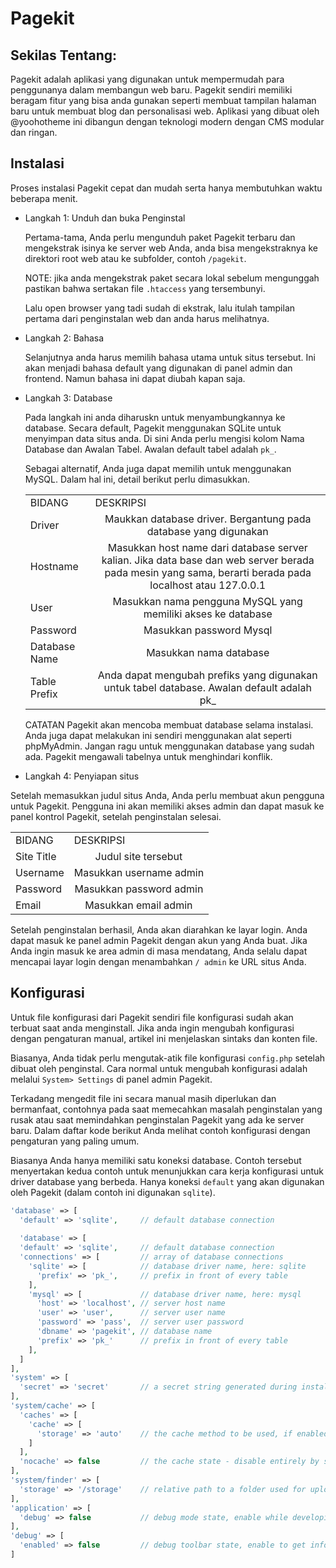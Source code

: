 # Pagekit

## Sekilas Tentang:
Pagekit adalah aplikasi yang digunakan untuk mempermudah para penggunanya dalam membangun web baru. Pagekit sendiri memiliki beragam fitur yang bisa anda gunakan seperti membuat tampilan halaman baru untuk membuat blog dan personalisasi web. Aplikasi yang dibuat oleh @yoohotheme ini dibangun dengan teknologi modern dengan CMS modular dan ringan.

## Instalasi
Proses instalasi Pagekit cepat dan mudah serta hanya membutuhkan waktu beberapa menit.

- Langkah 1: Unduh dan buka Penginstal
  
  Pertama-tama, Anda perlu mengunduh paket Pagekit terbaru dan mengekstrak isinya ke server web Anda, anda bisa mengekstraknya ke direktori root web atau ke subfolder, contoh ```/pagekit```.
  
  NOTE: jika anda mengekstrak paket secara lokal sebelum mengunggah pastikan bahwa sertakan file ```.htaccess``` yang tersembunyi.
  
  Lalu open browser yang tadi sudah di ekstrak, lalu itulah tampilan pertama dari penginstalan web dan anda harus melihatnya.

- Langkah 2: Bahasa

  Selanjutnya anda harus memilih bahasa utama untuk situs tersebut. Ini akan menjadi bahasa default yang digunakan di panel admin dan frontend. Namun bahasa ini dapat diubah kapan saja.

- Langkah 3: Database

  Pada langkah ini anda diharuskn untuk menyambungkannya ke database. Secara default, Pagekit menggunakan SQLite untuk menyimpan data situs anda.  Di sini Anda perlu mengisi kolom Nama Database dan Awalan Tabel. Awalan default tabel adalah ```pk_```.
  
  Sebagai alternatif, Anda juga dapat memilih untuk menggunakan MySQL. Dalam hal ini, detail berikut perlu dimasukkan.
  
  <table>
    <tbody>
        <tr>
            <td>BIDANG</td>
            <td>DESKRIPSI</td>
        </tr>
        <tr>
            <td>Driver</td>
            <td colspan=3 style="text-align:center">Maukkan database driver. Bergantung pada database yang digunakan</td>
        </tr>
        <tr>
            <td>Hostname</td>
            <td colspan=3 style="text-align:center">Masukkan host name dari database server kalian. Jika data base dan web server berada pada mesin yang sama, berarti berada pada localhost atau 127.0.0.1 </td>
        </tr>
        <tr>
            <td>User</td>
            <td colspan=3 style="text-align:center">Masukkan nama pengguna MySQL yang memiliki akses ke database</td>
        </tr>
        <tr>
            <td>Password</td>
            <td colspan=3 style="text-align:center">Masukkan password Mysql</td>
        </tr>
      <tr>
            <td>Database Name</td>
            <td colspan=3 style="text-align:center">Masukkan nama database</td>
        </tr>
      <tr>
            <td>Table Prefix</td>
            <td colspan=3 style="text-align:center">Anda dapat mengubah prefiks yang digunakan untuk tabel database. Awalan default adalah pk_</td>
        </tr>
      </tbody>
    </table>

  CATATAN Pagekit akan mencoba membuat database selama instalasi. Anda juga dapat melakukan ini sendiri menggunakan alat seperti phpMyAdmin. Jangan ragu untuk menggunakan database yang sudah ada. Pagekit mengawali tabelnya untuk menghindari konflik.
  
- Langkah 4: Penyiapan situs

Setelah memasukkan judul situs Anda, Anda perlu membuat akun pengguna untuk Pagekit. Pengguna ini akan memiliki akses admin dan dapat masuk ke panel kontrol Pagekit, setelah penginstalan selesai.

 <table>
    <tbody>
        <tr>
            <td>BIDANG</td>
            <td>DESKRIPSI</td>
        </tr>
        <tr>
            <td>Site Title</td>
            <td colspan=3 style="text-align:center">Judul site tersebut</td>
        </tr>
        <tr>
            <td>Username</td>
            <td colspan=3 style="text-align:center">Masukkan username admin </td>
        </tr>
        <tr>
            <td>Password</td>
            <td colspan=3 style="text-align:center">Masukkan password admin</td>
        </tr>
        <tr>
            <td>Email</td>
            <td colspan=3 style="text-align:center">Masukkan email admin</td>
        </tr>
      </tbody>
    </table>
    
Setelah penginstalan berhasil, Anda akan diarahkan ke layar login. Anda dapat masuk ke panel admin Pagekit dengan akun yang Anda buat. Jika Anda ingin masuk ke area admin di masa mendatang, Anda selalu dapat mencapai layar login dengan menambahkan ```/ admin``` ke URL situs Anda.

## Konfigurasi
Untuk file konfigurasi dari Pagekit sendiri file konfigurasi sudah akan terbuat saat anda menginstall. Jika anda ingin mengubah konfigurasi dengan pengaturan manual, artikel ini menjelaskan sintaks dan konten file.

Biasanya, Anda tidak perlu mengutak-atik file konfigurasi ```config.php``` setelah dibuat oleh penginstal. Cara normal untuk mengubah konfigurasi adalah melalui ```System> Settings``` di panel admin Pagekit.

Terkadang mengedit file ini secara manual masih diperlukan dan bermanfaat, contohnya pada saat memecahkan masalah penginstalan yang rusak atau saat memindahkan penginstalan Pagekit yang ada ke server baru. Dalam daftar kode berikut Anda melihat contoh konfigurasi dengan pengaturan yang paling umum.

Biasanya Anda hanya memiliki satu koneksi database. Contoh tersebut menyertakan kedua contoh untuk menunjukkan cara kerja konfigurasi untuk driver database yang berbeda. Hanya koneksi ```default``` yang akan digunakan oleh Pagekit (dalam contoh ini digunakan ```sqlite```).

```php
'database' => [
  'default' => 'sqlite',     // default database connection
  
  'database' => [
  'default' => 'sqlite',     // default database connection
  'connections' => [         // array of database connections
    'sqlite' => [            // database driver name, here: sqlite
      'prefix' => 'pk_',     // prefix in front of every table
    ],
    'mysql' => [             // database driver name, here: mysql
      'host' => 'localhost', // server host name
      'user' => 'user',      // server user name
      'password' => 'pass',  // server user password
      'dbname' => 'pagekit', // database name
      'prefix' => 'pk_'      // prefix in front of every table
    ],
  ]
],
'system' => [
  'secret' => 'secret'       // a secret string generated during installation
],
'system/cache' => [
  'caches' => [
    'cache' => [
      'storage' => 'auto'    // the cache method to be used, if enabled
    ]
  ],
  'nocache' => false         // the cache state - disable entirely by setting to true
],
'system/finder' => [
  'storage' => '/storage'    // relative path to a folder used for uploads, cache etc.
],
'application' => [
  'debug' => false           // debug mode state, enable while developing to get debug output
],
'debug' => [
  'enabled' => false         // debug toolbar state, enable to get information, about requests, routes etc.
]

```
